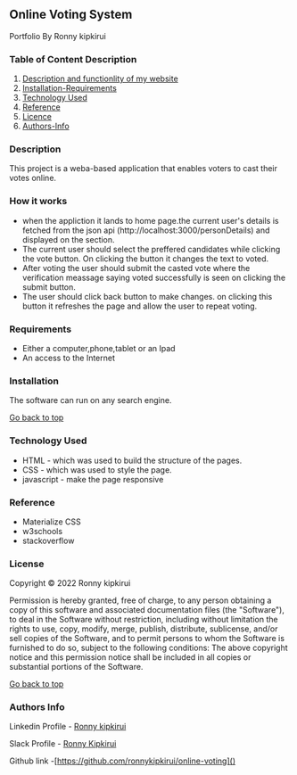 ## Online Voting System

Portfolio By Ronny kipkirui

### Table of Content Description

1. [Description and functionlity of my website]()
2. [Installation-Requirements]()
3. [Technology Used]()
4. [Reference]()
5. [Licence]()
6. [Authors-Info]()

### Description

This project is a weba-based application that enables voters to cast their votes online.

### How it works

* when the appliction it lands to home page.the current user's details is fetched from the json api (http://localhost:3000/personDetails) and displayed on the section.
* The current user should select the preffered candidates while clicking the vote button. On clicking the button it changes the text to voted.
* After voting the user should submit the casted vote where the verification meassage saying voted successfully is seen on clicking the submit button.
* The user should click back button to make changes. on clicking this button it refreshes the page and allow the user to repeat voting.


### Requirements

* Either a computer,phone,tablet or an Ipad
* An access to the Internet

### Installation

The software can run on any search engine.

[Go back to top](go-back-to-top)

### Technology Used

* HTML - which was used to build the structure of the pages.
* CSS - which was used to style the page.
* javascript - make the page responsive

### Reference

* Materialize CSS
* w3schools
* stackoverflow

### License

Copyright © 2022 Ronny kipkirui

Permission is hereby granted, free of charge, to any person obtaining a copy of this software and associated documentation files (the "Software"), to deal in the Software without restriction, including without limitation the rights to use, copy, modify, merge, publish, distribute, sublicense, and/or sell copies of the Software, and to permit persons to whom the Software is furnished to do so, subject to the following conditions:
The above copyright notice and this permission notice shall be included in all copies or substantial portions of the Software.

[Go back to top](Go-Back-to-top)

### Authors Info

Linkedin Profile - [Ronny kipkirui]()

Slack Profile - [Ronny Kipkirui]()

Github link -[https://github.com/ronnykipkirui/online-voting]()
